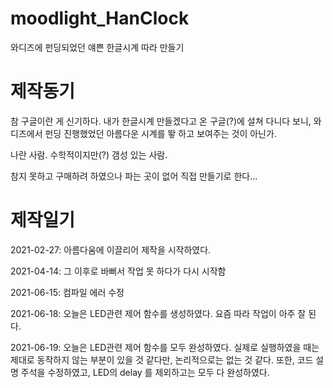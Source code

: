 # moodlight_HanClock
와디즈에 펀딩되었던 얘쁜 한글시계 따라 만들기

# 제작동기

참 구글이란 게 신기하다. 내가 한글시계 만들겠다고 온 구글(?)에 설쳐 다니다 보니, 와디즈에서 펀딩 진행했었던 아름다운 시계를 뙇 하고 보여주는 것이 아닌가.

나란 사람. 수학적이지만(?) 갬성 있는 사람.

참지 못하고 구매하려 하였으나 파는 곳이 없어 직접 만들기로 한다...

# 제작일기
2021-02-27: 아름다움에 이끌리어 제작을 시작하였다.

2021-04-14: 그 이후로 바뻐서 작업 못 하다가 다시 시작함

2021-06-15: 컴파일 에러 수정 

2021-06-18: 오늘은 LED관련 제어 함수를 생성하였다. 요즘 따라 작업이 아주 잘 된다.

2021-06-19: 오늘은 LED관련 제어 함수를 모두 완성하였다. 
실제로 실행하였을 때는 제대로 동작하지 않는 부분이 있을 것 같다만, 
논리적으로는 없는 것 같다. 또한, 코드 설명 주석을 수정하였고, LED의 delay 를 제외하고는
모두 다 완성하였다.

